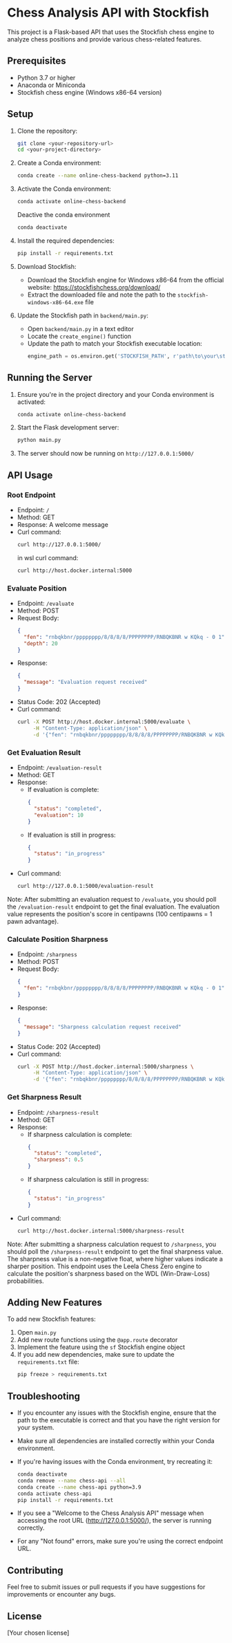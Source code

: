 # Chess Analysis API with Stockfish

This project is a Flask-based API that uses the Stockfish chess engine to analyze chess positions and provide various chess-related features.

## Prerequisites

- Python 3.7 or higher
- Anaconda or Miniconda
- Stockfish chess engine (Windows x86-64 version)

## Setup

1. Clone the repository:
   ```bash
   git clone <your-repository-url>
   cd <your-project-directory>
   ```

2. Create a Conda environment:
   ```bash
   conda create --name online-chess-backend python=3.11
   ```

3. Activate the Conda environment:
   ```bash
   conda activate online-chess-backend
   ```
   Deactive the conda environment
   ```bash
   conda deactivate
   ```

4. Install the required dependencies:
   ```bash
   pip install -r requirements.txt
   ```

5. Download Stockfish:
   - Download the Stockfish engine for Windows x86-64 from the official website: https://stockfishchess.org/download/
   - Extract the downloaded file and note the path to the `stockfish-windows-x86-64.exe` file

6. Update the Stockfish path in `backend/main.py`:
   - Open `backend/main.py` in a text editor
   - Locate the `create_engine()` function
   - Update the path to match your Stockfish executable location:
     ```python
     engine_path = os.environ.get('STOCKFISH_PATH', r'path\to\your\stockfish-windows-x86-64.exe')
     ```

## Running the Server

1. Ensure you're in the project directory and your Conda environment is activated:
   ```bash
   conda activate online-chess-backend
   ```

2. Start the Flask development server:
   ```bash
   python main.py
   ```

3. The server should now be running on `http://127.0.0.1:5000/`

## API Usage

### Root Endpoint

- Endpoint: `/`
- Method: GET
- Response: A welcome message
- Curl command:
  ```bash
  curl http://127.0.0.1:5000/
  ```
  in wsl curl command:
  ```bash
  curl http://host.docker.internal:5000
  ```

### Evaluate Position

- Endpoint: `/evaluate`
- Method: POST
- Request Body:
  ```json
  {
    "fen": "rnbqkbnr/pppppppp/8/8/8/8/PPPPPPPP/RNBQKBNR w KQkq - 0 1",
    "depth": 20
  }
  ```
- Response:
  ```json
  {
    "message": "Evaluation request received"
  }
  ```
- Status Code: 202 (Accepted)
- Curl command:
  ```bash
  curl -X POST http://host.docker.internal:5000/evaluate \
       -H "Content-Type: application/json" \
       -d '{"fen": "rnbqkbnr/pppppppp/8/8/8/8/PPPPPPPP/RNBQKBNR w KQkq - 0 1", "depth": 20}'
  ```

### Get Evaluation Result

- Endpoint: `/evaluation-result`
- Method: GET
- Response:
  - If evaluation is complete:
    ```json
    {
      "status": "completed",
      "evaluation": 10
    }
    ```
  - If evaluation is still in progress:
    ```json
    {
      "status": "in_progress"
    }
    ```
- Curl command:
  ```bash
  curl http://127.0.0.1:5000/evaluation-result
  ```

Note: After submitting an evaluation request to `/evaluate`, you should poll the `/evaluation-result` endpoint to get the final evaluation. The evaluation value represents the position's score in centipawns (100 centipawns = 1 pawn advantage).

### Calculate Position Sharpness

- Endpoint: `/sharpness`
- Method: POST
- Request Body:
  ```json
  {
    "fen": "rnbqkbnr/pppppppp/8/8/8/8/PPPPPPPP/RNBQKBNR w KQkq - 0 1"
  }
  ```
- Response:
  ```json
  {
    "message": "Sharpness calculation request received"
  }
  ```
- Status Code: 202 (Accepted)
- Curl command:
  ```bash
  curl -X POST http://host.docker.internal:5000/sharpness \
       -H "Content-Type: application/json" \
       -d '{"fen": "rnbqkbnr/pppppppp/8/8/8/8/PPPPPPPP/RNBQKBNR w KQkq - 0 1"}'
  ```

### Get Sharpness Result

- Endpoint: `/sharpness-result`
- Method: GET
- Response:
  - If sharpness calculation is complete:
    ```json
    {
      "status": "completed",
      "sharpness": 0.5
    }
    ```
  - If sharpness calculation is still in progress:
    ```json
    {
      "status": "in_progress"
    }
    ```
- Curl command:
  ```bash
  curl http://host.docker.internal:5000/sharpness-result
  ```

Note: After submitting a sharpness calculation request to `/sharpness`, you should poll the `/sharpness-result` endpoint to get the final sharpness value. The sharpness value is a non-negative float, where higher values indicate a sharper position. This endpoint uses the Leela Chess Zero engine to calculate the position's sharpness based on the WDL (Win-Draw-Loss) probabilities.

## Adding New Features

To add new Stockfish features:

1. Open `main.py`
2. Add new route functions using the `@app.route` decorator
3. Implement the feature using the `sf` Stockfish engine object
4. If you add new dependencies, make sure to update the `requirements.txt` file:
   ```bash
   pip freeze > requirements.txt
   ```

## Troubleshooting

- If you encounter any issues with the Stockfish engine, ensure that the path to the executable is correct and that you have the right version for your system.
- Make sure all dependencies are installed correctly within your Conda environment.
- If you're having issues with the Conda environment, try recreating it:
  ```bash
  conda deactivate
  conda remove --name chess-api --all
  conda create --name chess-api python=3.9
  conda activate chess-api
  pip install -r requirements.txt
  ```

- If you see a "Welcome to the Chess Analysis API" message when accessing the root URL (http://127.0.0.1:5000/), the server is running correctly.
- For any "Not found" errors, make sure you're using the correct endpoint URL.

## Contributing

Feel free to submit issues or pull requests if you have suggestions for improvements or encounter any bugs.

## License

[Your chosen license]